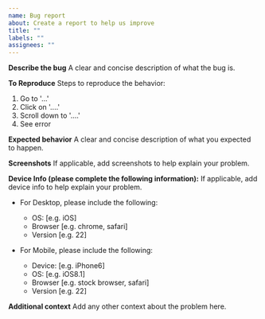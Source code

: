 ```yaml
---
name: Bug report
about: Create a report to help us improve
title: ""
labels: ""
assignees: ""
---
```


**Describe the bug**
A clear and concise description of what the bug is.

**To Reproduce**
Steps to reproduce the behavior:

1. Go to '...'
2. Click on '....'
3. Scroll down to '....'
4. See error

**Expected behavior**
A clear and concise description of what you expected to happen.

**Screenshots**
If applicable, add screenshots to help explain your problem.

**Device Info (please complete the following information):**
If applicable, add device info to help explain your problem.

- For Desktop, please include the following:
  - OS: [e.g. iOS]
  - Browser [e.g. chrome, safari]
  - Version [e.g. 22]

- For Mobile, please include the following:
  - Device: [e.g. iPhone6]
  - OS: [e.g. iOS8.1]
  - Browser [e.g. stock browser, safari]
  - Version [e.g. 22]

**Additional context**
Add any other context about the problem here.
